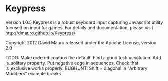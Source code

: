Keypress
========
Version 1.0.5
Keypress is a robust keyboard input capturing Javascript utility
focused on input for games. For details and documentation, please
visit http://dmauro.github.io/Keypress/

Copyright 2012 David Mauro
released under the Apache License, version 2.0

TODO:
    Make ordered combos the default.
    Find a good testing solution.
    Add is_solitary property.
    Put negative edge in sequences.
    Check that is_exclusive works properly.
    BUGHUNT: Shift + diagonal in "Arbitrary Modifiers" example breaks
